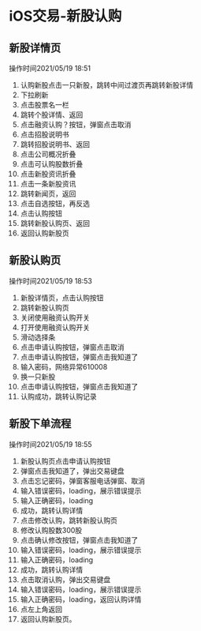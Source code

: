# iOS交易-新股认购

## 新股详情页
操作时间2021/05/19 18:51
1. 认购新股点击一只新股，跳转中间过渡页再跳转新股详情
2. 下拉刷新
3. 点击股票名一栏
4. 跳转个股详情、返回
5. 点击融资认购？按钮，弹窗点击取消
6. 点击招股说明书
7. 跳转招股说明书、返回
8. 点击公司概况折叠
9. 点击可认购股数折叠
10. 点击新股资讯折叠
11. 点击一条新股资讯
12. 跳转新闻页，返回
13. 点击自选按钮，再反选
14. 点击认购按钮
15. 跳转新股认购页、返回
16. 返回认购新股页


## 新股认购页
操作时间2021/05/19 18:53
1. 新股详情页，点击认购按钮
2. 跳转新股认购页
3. 关闭使用融资认购开关
4. 打开使用融资认购开关
5. 滑动选择条
6. 点击申请认购按钮，弹窗点击取消
7. 点击申请认购按钮，弹窗点击我知道了
8. 输入密码，网络异常610008
9. 换一只新股
10. 点击申请认购按钮，弹窗点击我知道了
11. 认购成功，跳转认购记录

## 新股下单流程
操作时间2021/05/19 18:55
1. 新股认购页点击申请认购按钮
2. 弹窗点击我知道了，弹出交易键盘
3. 点击忘记密码，弹窗客服电话弹窗、取消
4. 输入错误密码，loading，展示错误提示
5. 输入正确密码，loading
6. 成功，跳转认购详情
7. 点击修改认购，跳转新股认购页
8. 修改认购股数300股
9. 点击确认修改按钮，弹窗点击我知道了
10. 输入错误密码，loading，展示错误提示
11. 输入正确密码，loading
12. 成功，跳转认购详情
13. 点击取消认购，弹出交易键盘
14. 输入错误密码，loading，展示错误提示
15. 输入正确密码，loading，返回认购详情
16. 点左上角返回
17. 返回认购新股页。